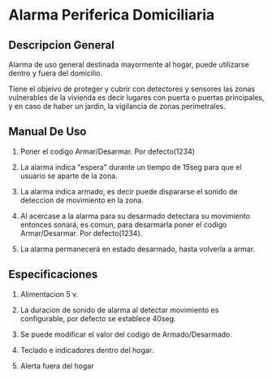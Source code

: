 # Alarma Periferica Domiciliaria

## Descripcion General

Alarma de uso general destinada mayormente al hogar, puede utilizarse dentro y fuera del domicilio.

Tiene el objeivo de proteger y cubrir con detectores y sensores las zonas vulnerables de la vivienda es decir lugares con puerta o puertas principales, y en caso de haber un jardin, la vigilancia de zonas perimetrales.

## Manual De Uso

1. Poner el codigo Armar/Desarmar. Por defecto(1234)

2. La alarma indica "espera" durante un tiempo de 15seg para que el usuario se aparte de la zona.

3. La alarma indica armado, es decir puede dispararse el sonido de deteccion de movimiento en la zona.

4. Al acercase a la alarma para su desarmado detectara su movimiento entonces sonará, es comun, para desarmarla poner el codigo Armar/Desarmar. Por defecto(1234). 

5. La alarma permanecerá en estado desarmado, hasta volverla a armar. 

## Especificaciones

1. Alimentacion 5 v.

2. La duracion de sonido de alarma al detectar movimiento es configurable, por defecto se establece 40seg. 

3. Se puede modificar el valor del codigo de Armado/Desarmado.

4. Teclado e indicadores dentro del hogar.

5. Alerta fuera del hogar


